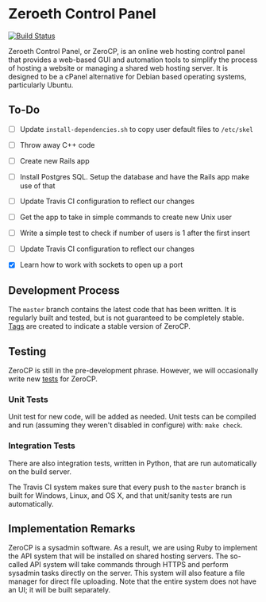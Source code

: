 Zeroeth Control Panel
=====================
[![Build Status](https://travis-ci.org/kkhuong/ZeroCP.svg?branch=master)](https://travis-ci.org/kkhuong/ZeroCP)

Zeroeth Control Panel, or ZeroCP, is an online web hosting control panel that provides a web-based GUI and automation tools to simplify the process of hosting a website or managing a shared web hosting server. It is designed to be a cPanel alternative for Debian based operating systems, particularly Ubuntu.


To-Do
-----
- [ ] Update `install-dependencies.sh` to copy user default files to `/etc/skel`
- [ ] Throw away C++ code
- [ ] Create new Rails app
- [ ] Install Postgres SQL. Setup the database and have the Rails app make use of that
- [ ] Update Travis CI configuration to reflect our changes
- [ ] Get the app to take in simple commands to create new Unix user
- [ ] Write a simple test to check if number of users is 1 after the first insert
- [ ] Update Travis CI configuration to reflect our changes
- [X] Learn how to work with sockets to open up a port


Development Process
-------------------
The `master` branch contains the latest code that has been written. It is regularly built and tested, but is not guaranteed to be completely stable. [Tags](https://github.com/kkhuong/ZeroCP/tags) are created to indicate a stable version of ZeroCP.


Testing
-------
ZeroCP is still in the pre-development phrase. However, we will occasionally write new [tests](test/) for ZeroCP.

### Unit Tests

Unit test for new code, will be added as needed. Unit tests can be compiled and run
(assuming they weren't disabled in configure) with: `make check`.

### Integration Tests

There are also integration tests, written
in Python, that are run automatically on the build server.

The Travis CI system makes sure that every push to the `master` branch is built for Windows, Linux, and OS X, and that unit/sanity tests are run automatically.

Implementation Remarks
----------------------
ZeroCP is a sysadmin software. As a result, we are using Ruby to implement the API system that will be installed on shared hosting servers. The so-called API system will take commands through HTTPS and perform sysadmin tasks directly on the server. This system will also feature a file manager for direct file uploading. Note that the entire system does not have an UI; it will be built separately.
